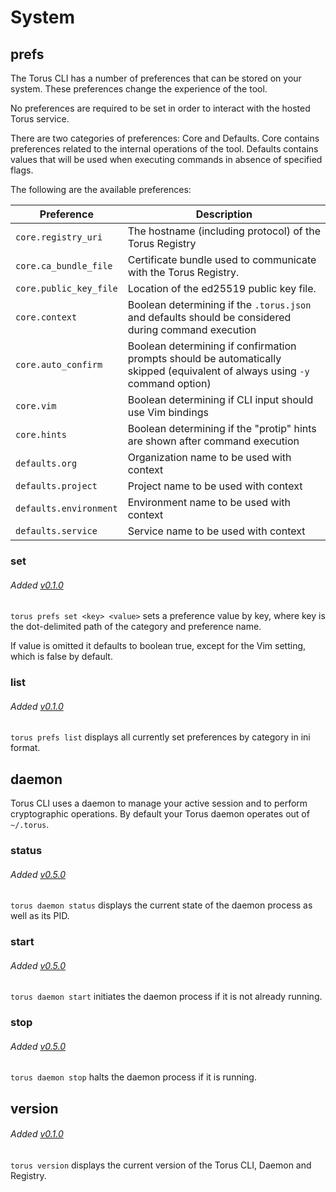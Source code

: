 # System

## prefs
The Torus CLI has a number of preferences that can be stored on your system. These preferences change the experience of the tool.

No preferences are required to be set in order to interact with the hosted Torus service.

There are two categories of preferences: Core and Defaults. Core contains preferences related to the internal operations of the tool. Defaults contains values that will be used when executing commands in absence of specified flags.

The following are the available preferences:

Preference | Description
---- | ----
`core.registry_uri` | The hostname (including protocol) of the Torus Registry
`core.ca_bundle_file` | Certificate bundle used to communicate with the Torus Registry.
`core.public_key_file` | Location of the ed25519 public key file.
`core.context` | Boolean determining if the `.torus.json` and defaults should be considered during command execution
`core.auto_confirm` | Boolean determining if confirmation prompts should be automatically skipped (equivalent of always using `-y` command option)
`core.vim` | Boolean determining if CLI input should use Vim bindings
`core.hints` | Boolean determining if the "protip" hints are shown after command execution
`defaults.org` | Organization name to be used with context
`defaults.project` | Project name to be used with context
`defaults.environment` | Environment name to be used with context
`defaults.service` | Service name to be used with context

### set
###### Added [v0.1.0](https://github.com/manifoldco/torus-cli/blob/master/CHANGELOG.md)

`torus prefs set <key> <value>` sets a preference value by key, where key is the dot-delimited path of the category and preference name.

If value is omitted it defaults to boolean true, except for the Vim setting, which is false by default.

### list
###### Added [v0.1.0](https://github.com/manifoldco/torus-cli/blob/master/CHANGELOG.md)

`torus prefs list` displays all currently set preferences by category in ini format.

## daemon
Torus CLI uses a daemon to manage your active session and to perform cryptographic operations. By default your Torus daemon operates out of `~/.torus`.

### status
###### Added [v0.5.0](https://github.com/manifoldco/torus-cli/blob/master/CHANGELOG.md)

`torus daemon status` displays the current state of the daemon process as well as its PID.

### start
###### Added [v0.5.0](https://github.com/manifoldco/torus-cli/blob/master/CHANGELOG.md)

`torus daemon start` initiates the daemon process if it is not already running.

### stop
###### Added [v0.5.0](https://github.com/manifoldco/torus-cli/blob/master/CHANGELOG.md)

`torus daemon stop` halts the daemon process if it is running.

## version
###### Added [v0.1.0](https://github.com/manifoldco/torus-cli/blob/master/CHANGELOG.md)

`torus version` displays the current version of the Torus CLI, Daemon and Registry.
